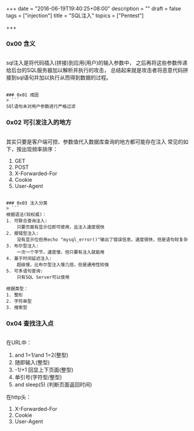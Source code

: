 +++
date = "2016-06-19T19:40:25+08:00"
description = ""
draft = false
tags = ["injection"]
title = "SQL注入"
topics = ["Pentest"]

+++

### 0x00 含义
> ```
sql注入是将代码插入(拼接)到应用(用户)的输入参数中，
之后再将这些参数传递给后台的SQL服务器加以解析并执行的攻击，
总结起来就是攻击者将恶意代码拼接到sql语句并加以执行从而得到数据的过程。
```

### 0x01 成因
> ```
SQl语句未对用户参数进行严格过滤
```

### 0x02 可引发注入的地方
> ```
其实只要是客户端可控、参数值代入数据库查询的地方都可能存在注入
常见的如下，按出现频率排序：
1. GET
2. POST
3. X-Forwarded-For
4. Cookie
5. User-Agent
```

### 0x03 注入分类
> ```
根据语法(较权威)：
1. 可联合查询注入:
	只要页面有显示位即可使用，且注入速度很快
2. 报错型注入:
	没有显示位但用echo "mysql_error()"输出了错误信息，速度很快，但是语句较复杂
3. 布尔型注入:
	一次一个字节，速度慢，但只要有注入就能用
4. 基于时间延迟注入:
	超级慢，比布尔型注入慢几倍，但是通用性较强
5. 可多语句查询:
	只有SQL Server可以使用

根据类型：
1. 整形
2. 字符串型
3. 搜索型
```

### 0x04 查找注入点
> ```
在URL中：
1. and 1=1/and 1=2(整型)
2. 随即输入(整型)
3. -1/+1 回显上下页面(整型)
4. 单引号(字符型/整型)
5. and sleep(5) (判断页面返回时间)

在http头：
1. X-Forwarded-For
2. Cookie
3. User-Agent
```